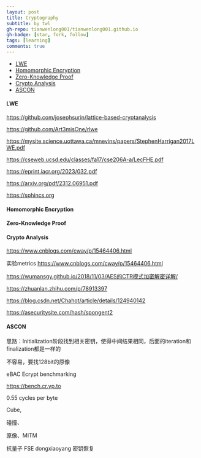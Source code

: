 ```yaml
---
layout: post
title: Cryptography
subtitle: by twl
gh-repo: tianwenlong001/tianwenlong001.github.io
gh-badge: [star, fork, follow]
tags: [learning]
comments: true
---
```


- [LWE](#lwe)
- [Homomorphic Encryption](#homomorphic-encryption)
- [Zero-Knowledge Proof](#zero-knowledge-proof)
- [Crypto Analysis](#crypto-analysis)
- [ASCON](#ascon)


#### LWE

https://github.com/josephsurin/lattice-based-cryptanalysis

https://github.com/Art3misOne/rlwe

https://mysite.science.uottawa.ca/mnevins/papers/StephenHarrigan2017LWE.pdf

https://cseweb.ucsd.edu/classes/fa17/cse206A-a/LecFHE.pdf

https://eprint.iacr.org/2023/032.pdf

https://arxiv.org/pdf/2312.06951.pdf

https://sphincs.org



####  Homomorphic Encryption


####  Zero-Knowledge Proof


#### Crypto Analysis


https://www.cnblogs.com/cway/p/15464406.html

实验metrics https://www.cnblogs.com/cway/p/15464406.html

https://wumansgy.github.io/2018/11/03/AES的CTR模式加密解密详解/

https://zhuanlan.zhihu.com/p/78913397

https://blog.csdn.net/Chahot/article/details/124940142

https://asecuritysite.com/hash/spongent2


#### ASCON

思路：Initialization阶段找到相关密钥，使得中间结果相同，后面的iteration和finalization都是一样的

不容易，要找128bit的原像



eBAC  Ecrypt benchmarking

https://bench.cr.yp.to

0.55 cycles per byte



Cube,

碰撞、

原像、MITM

抗量子  FSE  dongxiaoyang  密钥恢复